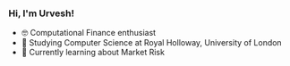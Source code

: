 ### Hi, I'm Urvesh!

- 🤓 Computational Finance enthusiast
- 🌱 Studying Computer Science at Royal Holloway, University of London</br> 
- 💭 Currently learning about Market Risk
